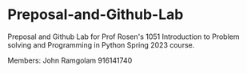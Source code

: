# Preposal-and-Github-Lab
Preposal and Github Lab for Prof Rosen's 1051 Introduction to Problem solving and Programming in Python  Spring 2023 course.

Members: John Ramgolam 916141740
